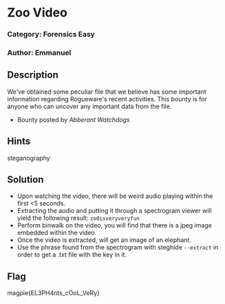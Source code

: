 # Zoo Video
### Category: Forensics Easy
### Author: Emmanuel

## Description
We've obtained some peculiar file that we believe has some important information regarding Rogueware's recent activities. This bounty is for anyone who can uncover any important data from the file.
- Bounty posted by *Abberant Watchdogs*
## Hints
steganography

## Solution
- Upon watching the video, there will be weird audio playing within the first <5 seconds.
- Extracting the audio and putting it through a spectrogram viewer will yield the following result: `zo0isveryveryfun`
- Perform binwalk on the video, you will find that there is a jpeg image embedded within the video
- Once the video is extracted, will get an image of an elephant.
- Use the phrase found from the spectrogram with steghide `--extract` in order to get a .txt file with the key in it.

## Flag
magpie{EL3PH4nts_cOoL_VeRy}

